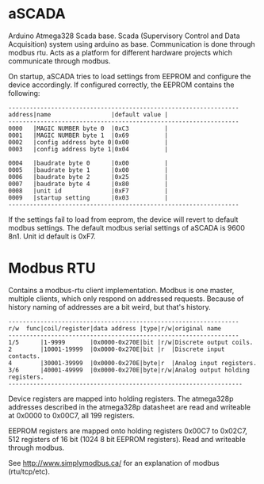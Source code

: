 # aSCADA
Arduino Atmega328 Scada base. Scada (Supervisory Control and Data Acquisition) system using arduino as base.
Communication is done through modbus rtu. Acts as a platform for different hardware projects which communicate through 
modbus.

On startup, aSCADA tries to load settings from EEPROM and configure the device accordingly. If configured correctly, the EEPROM contains the following: 
```
-----------------------------------------------------------------
address|name                 |default value |
-----------------------------------------------------------------
0000   |MAGIC NUMBER byte 0  |0xC3          |
0001   |MAGIC NUMBER byte 1  |0x69          |
0002   |config address byte 0|0x00          |
0003   |config address byte 1|0x04          |

0004   |baudrate byte 0      |0x00          |
0005   |baudrate byte 1      |0x00          |
0006   |baudrate byte 2      |0x25          |
0007   |baudrate byte 4      |0x80          |
0008   |unit id              |0xF7          |
0009   |startup setting      |0x03          |
-----------------------------------------------------------------
```

If the settings fail to load from eeprom, the device will revert to default modbus settings. The default modbus serial settings of aSCADA is 9600 8n1. Unit id default is 0xF7.

# Modbus RTU
Contains a modbus-rtu client implementation. Modbus is one master, multiple clients, which only respond on addressed requests. 
Because of history naming of addresses are a bit weird, but that's history.

```
-----------------------------------------------------------------
r/w  func|coil/register|data address |type|r/w|original name
-----------------------------------------------------------------
1/5      |1-9999       |0x0000-0x270E|bit |r/w|Discrete output coils.
2        |10001-19999  |0x0000-0x270E|bit |r  |Discrete input contacts.
4        |30001-39999  |0x0000-0x270E|byte|r  |Analog input registers.
3/6      |40001-49999  |0x0000-0x270E|byte|r/w|Analog output holding registers.
------------------------------------------------------------------
```

Device registers are mapped into holding registers. The atmega328p addresses described in the atmega328p datasheet are read and writeable at 0x0000 to 0x00C7, all 199 registers. 

EEPROM registers are mapped onto holding registers 0x00C7 to 0x02C7, 512 registers of 16 bit (1024 8 bit EEPROM registers). Read and writeable through modbus.

See http://www.simplymodbus.ca/ for an explanation of modbus (rtu/tcp/etc). 
